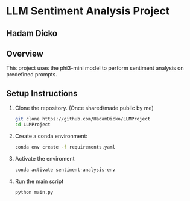 # LLM Sentiment Analysis Project

## Hadam Dicko 

## Overview
This project uses the phi3-mini model to perform sentiment analysis on predefined prompts.

## Setup Instructions
1. Clone the repository. (Once shared/made public by me)
   ```bash
   git clone https://github.com/HadamDicko/LLMProject
   cd LLMProject
3. Create a conda environment:
   ```bash
   conda env create -f requirements.yaml
4. Activate the enviroment
   ```bash
   conda activate sentiment-analysis-env
5. Run the main script
   ```bash
   python main.py 
